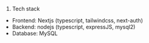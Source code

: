 1. Tech stack
- Frontend: Nextjs (typescript, tailwindcss, next-auth)
- Backend: nodejs (typescript, expressJS, mysql2)
- Database: MySQL

